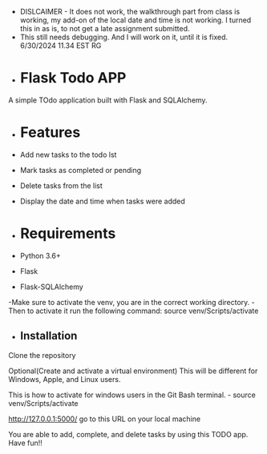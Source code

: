 - DISLCAIMER - It does not work, the walkthrough part from class is working, my add-on of the local date and time is not working. I turned this in as is, to not get a late assignment submitted.
- This still needs debugging. And I will work on it, until it is fixed. 6/30/2024 11.34 EST RG
- # Flask Todo APP
  

A simple TOdo application built with Flask and SQLAlchemy.

- # Features

- Add new tasks to the todo lst
- Mark tasks as completed or pending
- Delete tasks from the list
- Display the date and time when tasks were added

- # Requirements

- Python 3.6+
- Flask
- Flask-SQLAlchemy

-Make sure to activate the venv, you are in the correct working directory.
-Then to activate it run the following command: source venv/Scripts/activate

- ## Installation
Clone the repository

Optional(Create and activate a virtual environment) This will be different for Windows, Apple, and Linux users.

This is how to activate for windows users in the Git Bash terminal. - source venv/Scripts/activate

http://127.0.0.1:5000/ go to this URL on your local machine

You are able to add, complete, and delete tasks by using this TODO app. Have fun!!

  
  


